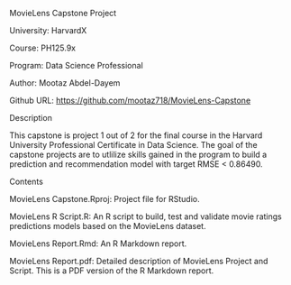 MovieLens Capstone Project

University: HarvardX

Course: PH125.9x

Program: Data Science Professional

Author: Mootaz Abdel-Dayem

Github URL: https://github.com/mootaz718/MovieLens-Capstone


Description

This capstone is project 1 out of 2 for the final course in the Harvard University Professional Certificate in Data Science. The goal of the capstone projects are to utlilize skills gained in the program to build a prediction and recommendation model with target RMSE < 0.86490.

Contents

MovieLens Capstone.Rproj: Project file for RStudio.

MovieLens R Script.R: An R script to build, test and validate movie ratings predictions models based on the MovieLens dataset.

MovieLens Report.Rmd: An R Markdown report.

MovieLens Report.pdf: Detailed description of MovieLens Project and Script. This is a PDF version of the R Markdown report.


